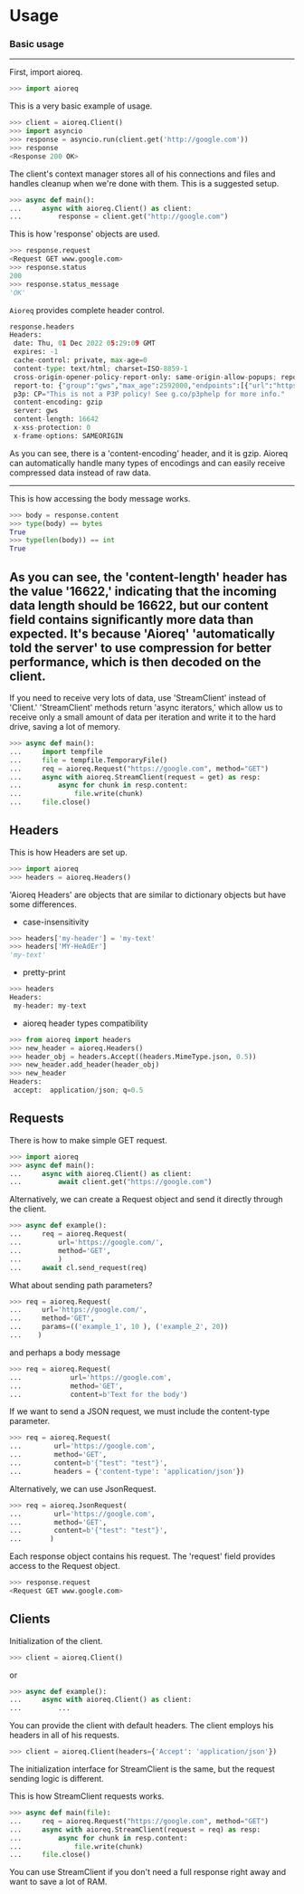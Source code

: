# Usage

### Basic usage
---

First, import aioreq.
``` py 
>>> import aioreq

```
This is a very basic example of usage.
``` py
>>> client = aioreq.Client()
>>> import asyncio
>>> response = asyncio.run(client.get('http://google.com'))
>>> response
<Response 200 OK>

```

The client's context manager stores all of his connections and files and handles cleanup when we're done with them.
This is a suggested setup.

``` py
>>> async def main():
...     async with aioreq.Client() as client:
...         response = client.get("http://google.com")

```

This is how 'response' objects are used.
``` py
>>> response.request
<Request GET www.google.com>
>>> response.status
200
>>> response.status_message
'OK'

```

`Aioreq` provides complete header control.
``` py
response.headers
Headers:
 date: Thu, 01 Dec 2022 05:29:09 GMT
 expires: -1
 cache-control: private, max-age=0
 content-type: text/html; charset=ISO-8859-1
 cross-origin-opener-policy-report-only: same-origin-allow-popups; report-to="gws"
 report-to: {"group":"gws","max_age":2592000,"endpoints":[{"url":"https://csp.withgoogle.com/csp/report-to/gws/other"}]}
 p3p: CP="This is not a P3P policy! See g.co/p3phelp for more info."
 content-encoding: gzip
 server: gws
 content-length: 16642
 x-xss-protection: 0
 x-frame-options: SAMEORIGIN

```
As you can see, there is a 'content-encoding' header, and it is gzip.
Aioreq can automatically handle many types of encodings and can easily receive compressed data instead of raw data.

---

This is how accessing the body message works.
``` py
>>> body = response.content
>>> type(body) == bytes
True
>>> type(len(body)) == int
True

```
As you can see, the 'content-length' header has the value '16622,' indicating that the incoming data length should be 
16622, but our content field contains significantly more data than expected. It's because 'Aioreq' 'automatically told 
the server' to use compression for better performance, which is then decoded on the client.
---

If you need to receive very lots of data, use 'StreamClient' instead of 'Client.'
'StreamClient' methods return 'async iterators,' which allow us to receive only a small amount of data per iteration and write it to the hard drive, saving a lot of memory.

``` py
>>> async def main():
...     import tempfile
...     file = tempfile.TemporaryFile()
...     req = aioreq.Request("https://google.com", method="GET")
...     async with aioreq.StreamClient(request = get) as resp:
...         async for chunk in resp.content:
...             file.write(chunk)
...     file.close()

```

## Headers

This is how Headers are set up.
``` py
>>> import aioreq
>>> headers = aioreq.Headers()

```

'Aioreq Headers' are objects that are similar to dictionary objects but have some differences.

- case-insensitivity
``` py
>>> headers['my-header'] = 'my-text'
>>> headers['MY-HeAdEr']
'my-text'

```

- pretty-print
``` py
>>> headers
Headers:
 my-header: my-text

```

- aioreq header types compatibility
``` py
>>> from aioreq import headers
>>> new_header = aioreq.Headers()
>>> header_obj = headers.Accept((headers.MimeType.json, 0.5))
>>> new_header.add_header(header_obj)
>>> new_header
Headers:
 accept:  application/json; q=0.5

```

## Requests

There is how to make simple GET request.
``` py
>>> import aioreq
>>> async def main():
...     async with aioreq.Client() as client:
...         await client.get("https://google.com")

```

Alternatively, we can create a Request object and send it directly through the client.
``` py
>>> async def example():
...     req = aioreq.Request(
...         url='https://google.com/',
...         method='GET',
...         )
...     await cl.send_request(req)

```

What about sending path parameters?
``` py
>>> req = aioreq.Request(
...     url='https://google.com/',
...     method='GET',
...     params=(('example_1', 10 ), ('example_2', 20))
...    )

```

and perhaps a body message
``` py
>>> req = aioreq.Request(
...            url='https://google.com',
...            method='GET',
...            content=b'Text for the body')

```

If we want to send a JSON request, we must include the content-type parameter.
``` py
>>> req = aioreq.Request(
...        url='https://google.com',
...        method='GET',
...        content=b'{"test": "test"}',
...        headers = {'content-type': 'application/json'})

```

Alternatively, we can use JsonRequest.
``` py
>>> req = aioreq.JsonRequest(
...        url='https://google.com',
...        method='GET',
...        content=b'{"test": "test"}',
...       )

```

Each response object contains his request.
The 'request' field provides access to the Request object.
``` py
>>> response.request
<Request GET www.google.com>

```

## Clients

Initialization of the client.
``` py
>>> client = aioreq.Client()

```

or
``` py
>>> async def example():
...     async with aioreq.Client() as client:
...	        ...

```

You can provide the client with default headers.
The client employs his headers in all of his requests.

``` py
>>> client = aioreq.Client(headers={'Accept': 'application/json'})

```

The initialization interface for StreamClient is the same, but the request sending logic is different.

This is how StreamClient requests works.
``` py
>>> async def main(file):
...     req = aioreq.Request("https://google.com", method="GET")
... 	async with aioreq.StreamClient(request = req) as resp:
...			async for chunk in resp.content:
...				file.write(chunk)
...     file.close()

```

You can use StreamClient if you don't need a full response right away and want to save a lot of RAM.
